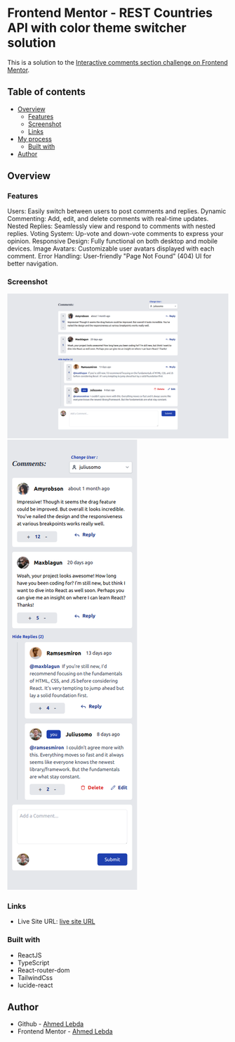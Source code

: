 # Frontend Mentor - REST Countries API with color theme switcher solution

This is a solution to the [Interactive comments section challenge on Frontend Mentor](https://www.frontendmentor.io/challenges/interactive-comments-section-iG1RugEG9).

## Table of contents

-   [Overview](#overview)
    -   [Features](#Features)
    -   [Screenshot](#screenshot)
    -   [Links](#links)
-   [My process](#my-process)
    -   [Built with](#built-with)
-   [Author](#author)

## Overview

### Features

Users: Easily switch between users to post comments and replies.
Dynamic Commenting: Add, edit, and delete comments with real-time updates.
Nested Replies: Seamlessly view and respond to comments with nested replies.
Voting System: Up-vote and down-vote comments to express your opinion.
Responsive Design: Fully functional on both desktop and mobile devices.
Image Avatars: Customizable user avatars displayed with each comment.
Error Handling: User-friendly "Page Not Found" (404) UI for better navigation.

### Screenshot

![desktop](./screenshots/desktop.png)
![mobile](./screenshots/mobile.png)

### Links

-   Live Site URL: [live site URL](https://frontend-mentor-comment-section.vercel.app/)

### Built with

-   ReactJS
-   TypeScript
-   React-router-dom
-   TailwindCss
-   lucide-react

## Author

-   Github - [Ahmed Lebda](https://github.com/AhmedLebda)
-   Frontend Mentor - [Ahmed Lebda](https://www.frontendmentor.io/profile/AhmedLebda)
